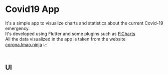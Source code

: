 # Covid19 App

It's a simple app to visualize charts and statistics about the current Covid-19 emergency. <br>
It's developed using Flutter and some plugins such as [FlCharts](https://github.com/imaNNeoFighT/fl_chart)<br>
All the data visualized in the app is taken from the website [corona.lmao.ninja]('https://corona.lmao.ninja/v2/all) 📈<br><br>

## UI

